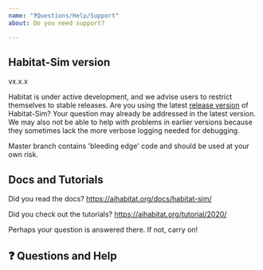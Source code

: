 ```yaml
---
name: "❓Questions/Help/Support"
about: Do you need support?

---
```


## Habitat-Sim version
vx.x.x

Habitat is under active development, and we advise users to restrict themselves to stable releases. Are you using the latest [release version](https://github.com/facebookresearch/habitat-sim/releases) of Habitat-Sim? Your question may already be addressed in the latest version. We may also not be able to help with problems in earlier versions because they sometimes lack the more verbose logging needed for debugging. 

Master branch contains 'bleeding edge' code and should be used at your own risk.

## Docs and Tutorials
Did you read the docs? https://aihabitat.org/docs/habitat-sim/

Did you check out the tutorials? https://aihabitat.org/tutorial/2020/

Perhaps your question is answered there. If not, carry on!

## ❓ Questions and Help
